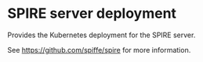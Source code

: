 # SPIRE server deployment

Provides the Kubernetes deployment for the SPIRE server.

See https://github.com/spiffe/spire for more information.
